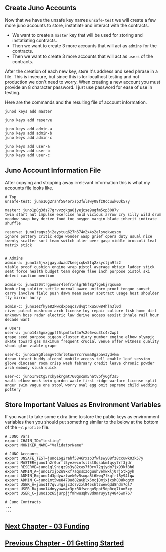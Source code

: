 



## Create Juno Accounts

Now that we have the unsafe key names `unsafe-test` we will create a few more juno accounts to store, instatiate and interact with the contracts.

* We want to create a `master` key that will be used for storing and instatiating contracts.
* Then we want to create 3 more accounts that will act as `admins` for the contracts.
* Then we want to create 3 more accounts that will act as `users` of the contracts.

After the creation of each new key, store it's address and seed phrase in a file.
This is insecure, but since this is for localhost testing and not production we don't need to worry.
When creating a new account you must provide an 8 character password. I just use password for ease of use in testing.


Here are the commands and the resulting file of account information.

```
junod keys add master

juno keys add reserve

juno keys add admin-a
juno keys add admin-b
juno keys add admin-c

juno keys add user-a
juno keys add user-b
juno keys add user-c
```

## Juno Account Information File

After copying and stripping away irrelevant information this is what my accounts file looks like.

```
# Top
unsafe-test: juno16g2rahf5846rxzp3fwlswy08fz8ccuwk03k57y

master: juno1p8g3ds77grvvzgkga8jyejcse9ugfm5cp3087v 
twin start nut impulse exercise hold vicious arrow cry silly wild drum meadow soap boy derive food toe oxygen margin blade inherit indicate shuffle

reserve: juno1raqvz3j2aystuq627h674v2x4s2alsyqkwescm
ignore pottery critic edge wonder wasp grief opera duty usual nice twenty scatter sort team switch alter over gasp middle broccoli leaf matrix stick


# Admins
admin-a: juno1z5jvxjgayudwad7keejcqkv5fq2xsyctjn9fz2
viable proof cushion engine wrap pistol average obtain ladder stick seat force health budget team degree flee inch purpose pistol ski detect caution mention

admin-b: juno120mtrgpem5r4lefrxnlgr6kf8g7lgekjrqsum6
bomb clog soldier settle normal aware uniform proof tongue sunset carry involve field push dawn mean swear abstract usage host shoulder fly mirror hurry

admin-c: juno1ezfkye82kwxdxp6qczvdvqtrxu5uw84hln3l0d
river patrol mushroom arch license toy repair culture fish home dirt unknown boss radar electric law derive access assist inhale rail hour decade want

# Users
user-a: juno14z5gmxggpff5lpmftwf4n7s2s6vsu3tc4r2wpl
grape seed purpose pigeon cluster diary number engine elbow olympic skate toward gas maximum frequent crucial venue offer witness quality shoot glue viable grape

user-b: juno1w8g0lsmgvtdhrl6tuw7rcrruma0gzpav3ydvkm
dream intact buddy alcohol mobile access tell enable leaf session glove dinosaur room crisp wash february credit leave chronic powder arch embody slush quick

user-c: juno1r9ztg5rxkyekrgmt760qscum5hatvpfy6gf3s5
vault elbow neck twin garden waste first ridge warfare license split anger swim vague one stool worry oval egg omit supreme child wedding pottery
```


## Store Important Values as Environment Variables

If you want to take some extra time to store the public keys as environment variables then you should put something similar to the below at the bottom of the `~/.profile` file.

```
# JUNO Vars
export CHAIN_ID="testing"
export MONIKER_NAME="ValidatorName"

# JUNO Accounts
export UNSAFE_TEST=juno16g2rahf5846rxzp3fwlswy08fz8ccuwk03k57y
export MASTER=juno1n2r0urfl5yezwcnfsllst0qsakmfqsy7rf3jdr
export RESERVE=juno1gl9njgz9s3y82cas7f0rv72qjydm7jx93kf8h6
export ADMIN_A=juno1rxjp2u9kxf7aqssxzcguuhvemwxlj0rj5tkgyh
export ADMIN_B=juno1d3pdywztwek0v5sxqa8t6kwq7fkqfrl8y94tqw
export ADMIN_C=juno1mt5we8478ud82auklx5mcj8mjxjxsh808kqgtm
export USER_A=juno1f7qvu4gzjc3c7vzxl845shtzwewqdd8hdm7ql7
export USER_B=juno14dnyyawm4c3pr88fscnqu5ppt5dp0cq7tum5xy
export USER_C=juno1pz65jurpjjfmhwusqhv8d9mruyyty4845wm767

# Juno Contracts
...
...
```


## [Next Chapter - 03 Funding](03-Funding.md)


## [Previous Chapter - 01 Getting Started](01-GettingStarted.md)

